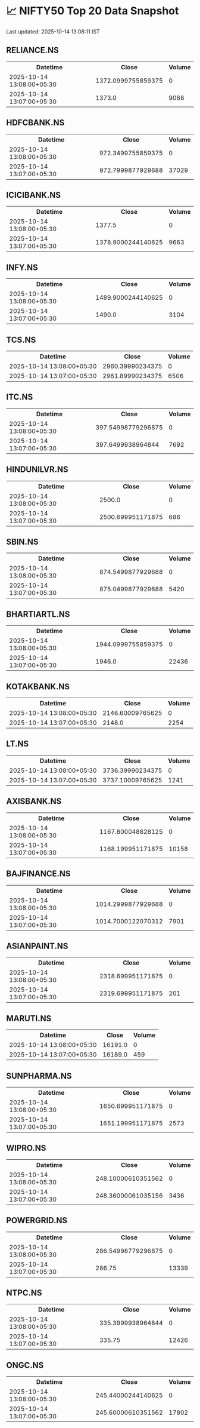 # 📈 NIFTY50 Top 20 Data Snapshot

Last updated: 2025-10-14 13:08:11 IST

## RELIANCE.NS

<table>
  <tr><th>Datetime</th><th>Close</th><th>Volume</th></tr>
  <tr><td>2025-10-14 13:08:00+05:30</td><td>1372.0999755859375</td><td>0</td></tr>
  <tr><td>2025-10-14 13:07:00+05:30</td><td>1373.0</td><td>9068</td></tr>
</table>

## HDFCBANK.NS

<table>
  <tr><th>Datetime</th><th>Close</th><th>Volume</th></tr>
  <tr><td>2025-10-14 13:08:00+05:30</td><td>972.3499755859375</td><td>0</td></tr>
  <tr><td>2025-10-14 13:07:00+05:30</td><td>972.7999877929688</td><td>37029</td></tr>
</table>

## ICICIBANK.NS

<table>
  <tr><th>Datetime</th><th>Close</th><th>Volume</th></tr>
  <tr><td>2025-10-14 13:08:00+05:30</td><td>1377.5</td><td>0</td></tr>
  <tr><td>2025-10-14 13:07:00+05:30</td><td>1378.9000244140625</td><td>9663</td></tr>
</table>

## INFY.NS

<table>
  <tr><th>Datetime</th><th>Close</th><th>Volume</th></tr>
  <tr><td>2025-10-14 13:08:00+05:30</td><td>1489.9000244140625</td><td>0</td></tr>
  <tr><td>2025-10-14 13:07:00+05:30</td><td>1490.0</td><td>3104</td></tr>
</table>

## TCS.NS

<table>
  <tr><th>Datetime</th><th>Close</th><th>Volume</th></tr>
  <tr><td>2025-10-14 13:08:00+05:30</td><td>2960.39990234375</td><td>0</td></tr>
  <tr><td>2025-10-14 13:07:00+05:30</td><td>2961.89990234375</td><td>6506</td></tr>
</table>

## ITC.NS

<table>
  <tr><th>Datetime</th><th>Close</th><th>Volume</th></tr>
  <tr><td>2025-10-14 13:08:00+05:30</td><td>397.54998779296875</td><td>0</td></tr>
  <tr><td>2025-10-14 13:07:00+05:30</td><td>397.6499938964844</td><td>7692</td></tr>
</table>

## HINDUNILVR.NS

<table>
  <tr><th>Datetime</th><th>Close</th><th>Volume</th></tr>
  <tr><td>2025-10-14 13:08:00+05:30</td><td>2500.0</td><td>0</td></tr>
  <tr><td>2025-10-14 13:07:00+05:30</td><td>2500.699951171875</td><td>686</td></tr>
</table>

## SBIN.NS

<table>
  <tr><th>Datetime</th><th>Close</th><th>Volume</th></tr>
  <tr><td>2025-10-14 13:08:00+05:30</td><td>874.5499877929688</td><td>0</td></tr>
  <tr><td>2025-10-14 13:07:00+05:30</td><td>875.0499877929688</td><td>5420</td></tr>
</table>

## BHARTIARTL.NS

<table>
  <tr><th>Datetime</th><th>Close</th><th>Volume</th></tr>
  <tr><td>2025-10-14 13:08:00+05:30</td><td>1944.0999755859375</td><td>0</td></tr>
  <tr><td>2025-10-14 13:07:00+05:30</td><td>1946.0</td><td>22436</td></tr>
</table>

## KOTAKBANK.NS

<table>
  <tr><th>Datetime</th><th>Close</th><th>Volume</th></tr>
  <tr><td>2025-10-14 13:08:00+05:30</td><td>2146.60009765625</td><td>0</td></tr>
  <tr><td>2025-10-14 13:07:00+05:30</td><td>2148.0</td><td>2254</td></tr>
</table>

## LT.NS

<table>
  <tr><th>Datetime</th><th>Close</th><th>Volume</th></tr>
  <tr><td>2025-10-14 13:08:00+05:30</td><td>3736.39990234375</td><td>0</td></tr>
  <tr><td>2025-10-14 13:07:00+05:30</td><td>3737.10009765625</td><td>1241</td></tr>
</table>

## AXISBANK.NS

<table>
  <tr><th>Datetime</th><th>Close</th><th>Volume</th></tr>
  <tr><td>2025-10-14 13:08:00+05:30</td><td>1167.800048828125</td><td>0</td></tr>
  <tr><td>2025-10-14 13:07:00+05:30</td><td>1168.199951171875</td><td>10158</td></tr>
</table>

## BAJFINANCE.NS

<table>
  <tr><th>Datetime</th><th>Close</th><th>Volume</th></tr>
  <tr><td>2025-10-14 13:08:00+05:30</td><td>1014.2999877929688</td><td>0</td></tr>
  <tr><td>2025-10-14 13:07:00+05:30</td><td>1014.7000122070312</td><td>7901</td></tr>
</table>

## ASIANPAINT.NS

<table>
  <tr><th>Datetime</th><th>Close</th><th>Volume</th></tr>
  <tr><td>2025-10-14 13:08:00+05:30</td><td>2318.699951171875</td><td>0</td></tr>
  <tr><td>2025-10-14 13:07:00+05:30</td><td>2319.699951171875</td><td>201</td></tr>
</table>

## MARUTI.NS

<table>
  <tr><th>Datetime</th><th>Close</th><th>Volume</th></tr>
  <tr><td>2025-10-14 13:08:00+05:30</td><td>16191.0</td><td>0</td></tr>
  <tr><td>2025-10-14 13:07:00+05:30</td><td>16189.0</td><td>459</td></tr>
</table>

## SUNPHARMA.NS

<table>
  <tr><th>Datetime</th><th>Close</th><th>Volume</th></tr>
  <tr><td>2025-10-14 13:08:00+05:30</td><td>1650.699951171875</td><td>0</td></tr>
  <tr><td>2025-10-14 13:07:00+05:30</td><td>1651.199951171875</td><td>2573</td></tr>
</table>

## WIPRO.NS

<table>
  <tr><th>Datetime</th><th>Close</th><th>Volume</th></tr>
  <tr><td>2025-10-14 13:08:00+05:30</td><td>248.10000610351562</td><td>0</td></tr>
  <tr><td>2025-10-14 13:07:00+05:30</td><td>248.36000061035156</td><td>3436</td></tr>
</table>

## POWERGRID.NS

<table>
  <tr><th>Datetime</th><th>Close</th><th>Volume</th></tr>
  <tr><td>2025-10-14 13:08:00+05:30</td><td>286.54998779296875</td><td>0</td></tr>
  <tr><td>2025-10-14 13:07:00+05:30</td><td>286.75</td><td>13339</td></tr>
</table>

## NTPC.NS

<table>
  <tr><th>Datetime</th><th>Close</th><th>Volume</th></tr>
  <tr><td>2025-10-14 13:08:00+05:30</td><td>335.3999938964844</td><td>0</td></tr>
  <tr><td>2025-10-14 13:07:00+05:30</td><td>335.75</td><td>12426</td></tr>
</table>

## ONGC.NS

<table>
  <tr><th>Datetime</th><th>Close</th><th>Volume</th></tr>
  <tr><td>2025-10-14 13:08:00+05:30</td><td>245.44000244140625</td><td>0</td></tr>
  <tr><td>2025-10-14 13:07:00+05:30</td><td>245.60000610351562</td><td>17802</td></tr>
</table>


